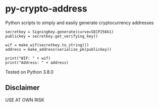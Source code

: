 # py-crypto-address
Python scripts to simply and easily generate cryptocurrency addresses

```
secretkey = SigningKey.generate(curve=SECP256k1)
publickey = secretkey.get_verifying_key()

wif = make_wif(secretkey.to_string())
address = make_address(serialize_pk(publickey))

print("WIF: " + wif)
print("Address: " + address)
```

Tested on Python 3.8.0

## Disclaimer
USE AT OWN RISK
